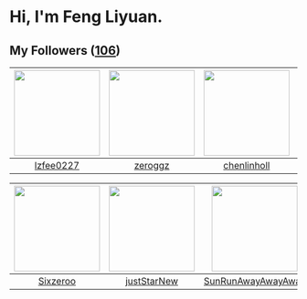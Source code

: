 # Hi, I'm Feng Liyuan.

## My Followers ([106](https://github.com/SunRunAway?tab=followers))

| <img src="https://avatars.githubusercontent.com/u/1984045?v=4" width="150" height="150" /> | <img src="https://avatars.githubusercontent.com/u/55519398?v=4" width="150" height="150" /> | <img src="https://avatars.githubusercontent.com/u/14999922?v=4" width="150" height="150" /> | <img src="https://avatars.githubusercontent.com/u/13307594?v=4" width="150" height="150" /> |
| :----------------------------------------------------------------------------------------: | :-----------------------------------------------------------------------------------------: | :-----------------------------------------------------------------------------------------: | :-----------------------------------------------------------------------------------------: |
|                          [lzfee0227](https://github.com/lzfee0227)                         |                            [zeroggz](https://github.com/zeroggz)                            |                        [chenlinholl](https://github.com/chenlinholl)                        |                            [fxrcode](https://github.com/fxrcode)                            |

| <img src="https://avatars.githubusercontent.com/u/20949383?v=4" width="150" height="150" /> | <img src="https://avatars.githubusercontent.com/u/18233711?v=4" width="150" height="150" /> | <img src="https://avatars.githubusercontent.com/u/51537937?v=4" width="150" height="150" /> | <img src="https://avatars.githubusercontent.com/u/14977542?v=4" width="150" height="150" /> |
| :-----------------------------------------------------------------------------------------: | :-----------------------------------------------------------------------------------------: | :-----------------------------------------------------------------------------------------: | :-----------------------------------------------------------------------------------------: |
|                           [Sixzeroo](https://github.com/Sixzeroo)                           |                        [justStarNew](https://github.com/justStarNew)                        |                 [SunRunAwayAwayAway](https://github.com/SunRunAwayAwayAway)                 |                         [EurusEurus](https://github.com/EurusEurus)                         |